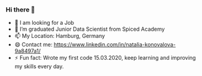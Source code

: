 ### Hi there 👋


- 🔭 I am looking for a Job
- 🌱 I’m graduated Junior Data Scientist from Spiced Academy 
- 📫 My Location: Hamburg, Germany
- 😄 Contact me: https://www.linkedin.com/in/natalia-konovalova-9a8497a1/
- ⚡ Fun fact: Wrote my first code 15.03.2020, keep learning and improving my skills every day.
